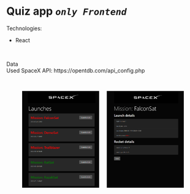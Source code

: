 # Quiz app *`only Frontend`*
Technologies:
  - React
</br>
<p>
  Data </br>
  Used SpaceX API: https://opentdb.com/api_config.php
</p>
</br>
<p align="center">
  <img src="https://github.com/Azkii/SpaceX-Launches/blob/master/readmeFiles/spaceX1.png" align="center" width="40%" >
  &nbsp;&nbsp;&nbsp;
  <img src="https://github.com/Azkii/SpaceX-Launches/blob/master/readmeFiles/spaceX2.png" align="center"  width="40%">
</p>
